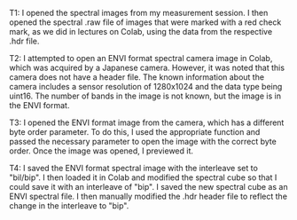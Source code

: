 
T1: I opened the spectral images from my measurement session. I then opened the spectral .raw file of images that were marked with a red check mark, as we did in lectures on Colab, using the data from the respective .hdr file.

T2: I attempted to open an ENVI format spectral camera image in Colab, which was acquired by a Japanese camera. However, it was noted that this camera does not have a header file. The known information about the camera includes a sensor resolution of 1280x1024 and the data type being uint16. The number of bands in the image is not known, but the image is in the ENVI format.

T3: I opened the ENVI format image from the camera, which has a different byte order parameter. To do this, I used the appropriate function and passed the necessary parameter to open the image with the correct byte order. Once the image was opened, I previewed it.

T4: I saved the ENVI format spectral image with the interleave set to "bil/bip". I then loaded it in Colab and modified the spectral cube so that I could save it with an interleave of "bip". I saved the new spectral cube as an ENVI spectral file. I then manually modified the .hdr header file to reflect the change in the interleave to "bip".

